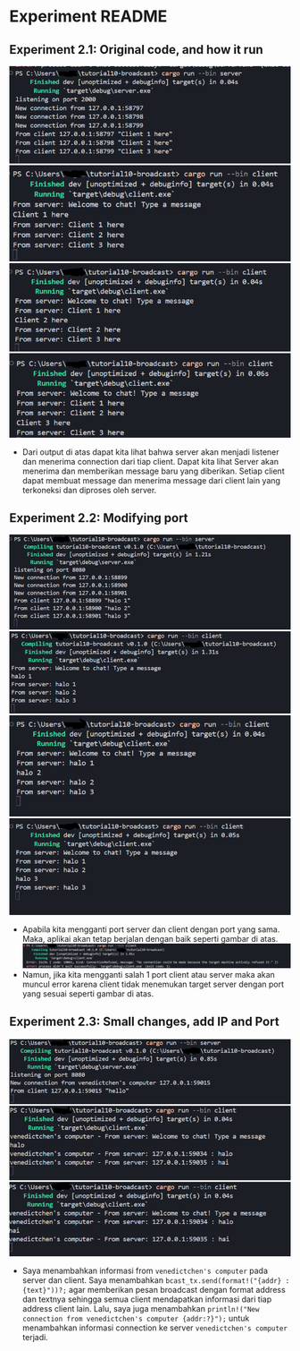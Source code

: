 # Experiment README
## Experiment 2.1: Original code, and how it run
![alt text](/public/runserver.png)  
![alt text](/public/client1.png)  
![alt text](/public/client2.png)  
![alt text](/public/client3.png)  
- Dari output di atas dapat kita lihat bahwa server akan menjadi listener dan menerima connection dari tiap client. Dapat kita lihat Server akan menerima dan memberikan message baru yang diberikan. Setiap client dapat membuat message dan menerima message dari client lain yang terkoneksi dan diproses oleh server.

## Experiment 2.2: Modifying port
![alt text](/public/runserver2.png)  
![alt text](/public/client1.2.png)  
![alt text](/public/client2.2.png)  
![alt text](/public/client3.2.png)  
- Apabila kita mengganti port server dan client dengan port yang sama. Maka, aplikai akan tetap berjalan dengan baik seperti gambar di atas.
![alt text](/public/error.png)  
- Namun, jika kita mengganti salah 1 port client atau server maka akan muncul error karena client tidak menemukan target server dengan port yang sesuai seperti gambar di atas.

## Experiment 2.3: Small changes, add IP and Port
![alt text](/public/servermodif.png) 
![alt text](/public/clientmodif.png) 
![alt text](/public/clientmodif2.png) 
- Saya menambahkan informasi from `venedictchen's computer` pada server dan client. Saya menambahkan `bcast_tx.send(format!("{addr} : {text}"))?;` agar memberikan pesan broadcast dengan format address dan textnya sehingga semua client mendapatkan informasi dari tiap address client lain. Lalu, saya juga menambahkan `println!("New connection from venedictchen's computer {addr:?}");` untuk menambahkan informasi connection ke server `venedictchen's computer` terjadi.